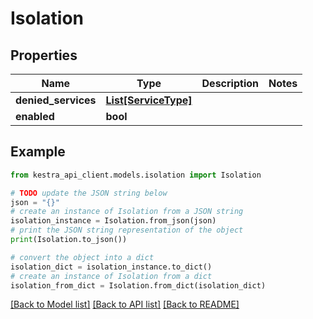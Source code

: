 # Isolation


## Properties

Name | Type | Description | Notes
------------ | ------------- | ------------- | -------------
**denied_services** | [**List[ServiceType]**](ServiceType.md) |  | 
**enabled** | **bool** |  | 

## Example

```python
from kestra_api_client.models.isolation import Isolation

# TODO update the JSON string below
json = "{}"
# create an instance of Isolation from a JSON string
isolation_instance = Isolation.from_json(json)
# print the JSON string representation of the object
print(Isolation.to_json())

# convert the object into a dict
isolation_dict = isolation_instance.to_dict()
# create an instance of Isolation from a dict
isolation_from_dict = Isolation.from_dict(isolation_dict)
```
[[Back to Model list]](../README.md#documentation-for-models) [[Back to API list]](../README.md#documentation-for-api-endpoints) [[Back to README]](../README.md)


